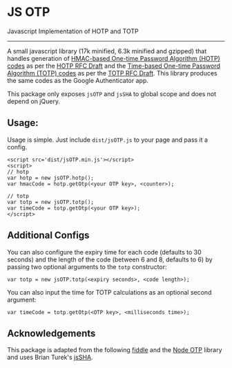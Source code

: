 # JS OTP
Javascript Implementation of HOTP and TOTP

---

A small javascript library (17k minified, 6.3k minified and gzipped) that handles generation of [HMAC-based One-time Password Algorithm (HOTP) codes](https://en.wikipedia.org/wiki/HMAC-based_One-time_Password_Algorithm) as per the [HOTP RFC Draft](https://tools.ietf.org/html/rfc4226) and the [Time-based One-time Password Algorithm (TOTP) codes](http://en.wikipedia.org/wiki/Time-based_One-time_Password_Algorithm) as per the [TOTP RFC Draft](http://tools.ietf.org/id/draft-mraihi-totp-timebased-06.html). This library produces the same codes as the Google Authenticator app.

This package only exposes `jsOTP` and `jsSHA` to global scope and does not depend on jQuery.

## Usage:
Usage is simple. Just include `dist/jsOTP.js` to your page and pass it a config.

    <script src='dist/jsOTP.min.js'></script>
    <script>
    // hotp
    var hotp = new jsOTP.hotp();
    var hmacCode = hotp.getOtp(<your OTP key>, <counter>);
    
    // totp
    var totp = new jsOTP.totp();
    var timeCode = totp.getOtp(<your OTP key>);
    </script>

## Additional Configs
You can also configure the expiry time for each code (defaults to 30 seconds) and the length of the code (between 6 and 8, defaults to 6) by passing two optional arguments to the `totp` constructor:

    var totp = new jsOTP.totp(<expiry seconds>, <code length>);

You can also input the time for TOTP calculations as an optional second argument:

    var timeCode = totp.getOtp(<OTP key>, <milliseconds time>);

## Acknowledgements
This package is adapted from the following [fiddle](http://jsfiddle.net/nt18yhmL/) and the [Node OTP](https://github.com/guyht/notp/) library and uses Brian Turek's [jsSHA](https://github.com/caligatio/jsSHA/).
